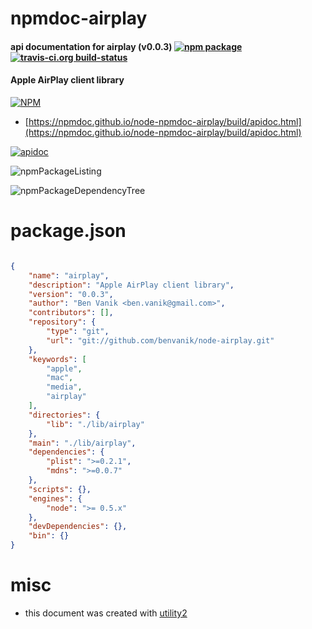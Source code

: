 # npmdoc-airplay

#### api documentation for  airplay (v0.0.3)  [![npm package](https://img.shields.io/npm/v/npmdoc-airplay.svg?style=flat-square)](https://www.npmjs.org/package/npmdoc-airplay) [![travis-ci.org build-status](https://api.travis-ci.org/npmdoc/node-npmdoc-airplay.svg)](https://travis-ci.org/npmdoc/node-npmdoc-airplay)

#### Apple AirPlay client library

[![NPM](https://nodei.co/npm/airplay.png?downloads=true&downloadRank=true&stars=true)](https://www.npmjs.com/package/airplay)

- [https://npmdoc.github.io/node-npmdoc-airplay/build/apidoc.html](https://npmdoc.github.io/node-npmdoc-airplay/build/apidoc.html)

[![apidoc](https://npmdoc.github.io/node-npmdoc-airplay/build/screenCapture.buildCi.browser.%252Ftmp%252Fbuild%252Fapidoc.html.png)](https://npmdoc.github.io/node-npmdoc-airplay/build/apidoc.html)

![npmPackageListing](https://npmdoc.github.io/node-npmdoc-airplay/build/screenCapture.npmPackageListing.svg)

![npmPackageDependencyTree](https://npmdoc.github.io/node-npmdoc-airplay/build/screenCapture.npmPackageDependencyTree.svg)



# package.json

```json

{
    "name": "airplay",
    "description": "Apple AirPlay client library",
    "version": "0.0.3",
    "author": "Ben Vanik <ben.vanik@gmail.com>",
    "contributors": [],
    "repository": {
        "type": "git",
        "url": "git://github.com/benvanik/node-airplay.git"
    },
    "keywords": [
        "apple",
        "mac",
        "media",
        "airplay"
    ],
    "directories": {
        "lib": "./lib/airplay"
    },
    "main": "./lib/airplay",
    "dependencies": {
        "plist": ">=0.2.1",
        "mdns": ">=0.0.7"
    },
    "scripts": {},
    "engines": {
        "node": ">= 0.5.x"
    },
    "devDependencies": {},
    "bin": {}
}
```



# misc
- this document was created with [utility2](https://github.com/kaizhu256/node-utility2)
